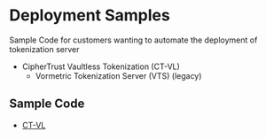 # Deployment Samples

Sample Code for customers wanting to automate the deployment of tokenization server

* CipherTrust Vaultless Tokenization (CT-VL)
    * Vormetric Tokenization Server (VTS) (legacy)

## Sample Code

* [CT-VL](ct-vl)

